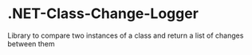 .NET-Class-Change-Logger
========================

Library to compare two instances of a class and return a list of changes between them

